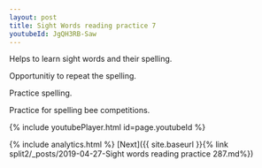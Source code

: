 ```yaml
---
layout: post
title: Sight Words reading practice 7
youtubeId: JgQH3RB-Saw
---
```

 
 
Helps to learn sight words and their spelling.

Opportunitiy to repeat the spelling. 

Practice spelling. 
 
Practice for spelling bee competitions. 
 
{% include youtubePlayer.html id=page.youtubeId %}
 
 
{% include analytics.html %} 
[Next]({{ site.baseurl }}{% link  split2/_posts/2019-04-27-Sight words reading practice 287.md%})
 
